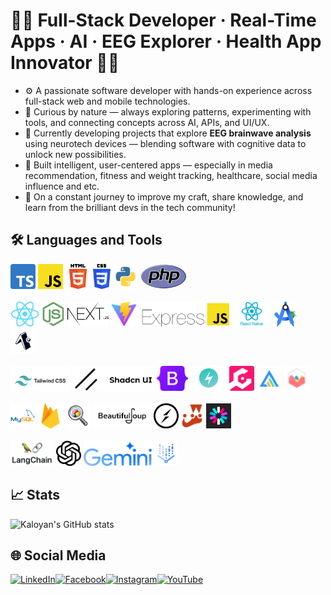 # 👨‍💻 Full-Stack Developer · Real-Time Apps · AI · EEG Explorer · Health App Innovator 👨‍💻
- ⚙️ A passionate software developer with hands-on experience across full-stack web and mobile technologies. <br>
- 🔧 Curious by nature — always exploring patterns, experimenting with tools, and connecting concepts across AI, APIs, and UI/UX.  <br>
- 🧠 Currently developing projects that explore **EEG brainwave analysis** using neurotech devices — blending software with cognitive data to unlock new possibilities.
- 🚀 Built intelligent, user-centered apps — especially in media recommendation, fitness and weight tracking, healthcare, social media influence and etc.  <br>
- 🌱 On a constant journey to improve my craft, share knowledge, and learn from the brilliant devs in the tech community!  <br>

## 🛠️ Languages and Tools
<div>
<img src="https://raw.githubusercontent.com/LackOfUsernameIdeas/LackOfUsernameIdeas/6289c5adf9c899fb39e92bc823fe6c82afa205ab/assets/icons/image16.png" alt="TypeScript" height="40" title="TypeScript" />
<img src="https://raw.githubusercontent.com/LackOfUsernameIdeas/LackOfUsernameIdeas/6502f31936adc2f00a4e325ffaa566e3a19fdaa3/assets/icons/Unofficial_JavaScript_logo_2.svg.png" alt="JavaScript" height="40" title="JavaScript" />
<img src="https://raw.githubusercontent.com/LackOfUsernameIdeas/LackOfUsernameIdeas/6289c5adf9c899fb39e92bc823fe6c82afa205ab/assets/icons/HTML5_logo_and_wordmark.svg.png" alt="HTML5" height="40" title="HTML5" />
<img src="https://raw.githubusercontent.com/LackOfUsernameIdeas/LackOfUsernameIdeas/6289c5adf9c899fb39e92bc823fe6c82afa205ab/assets/icons/image23.png" alt="CSS3" height="40" title="CSS3" />
<img src="https://raw.githubusercontent.com/LackOfUsernameIdeas/LackOfUsernameIdeas/6289c5adf9c899fb39e92bc823fe6c82afa205ab/assets/icons/image26.png" alt="Python" height="40" title="Python" />
<img src="https://raw.githubusercontent.com/LackOfUsernameIdeas/LackOfUsernameIdeas/6289c5adf9c899fb39e92bc823fe6c82afa205ab/assets/icons/PHP-logo.svg.png" alt="PHP" height="40" title="PHP" />
</div>
<br>

<div>
<img src="https://raw.githubusercontent.com/LackOfUsernameIdeas/LackOfUsernameIdeas/6289c5adf9c899fb39e92bc823fe6c82afa205ab/assets/icons/image33.png" alt="ReactJS" height="40" title="ReactJS" />
<img src="https://raw.githubusercontent.com/LackOfUsernameIdeas/LackOfUsernameIdeas/6289c5adf9c899fb39e92bc823fe6c82afa205ab/assets/icons/image15.png" alt="NodeJS" height="40" title="NodeJS" />
<img src="https://raw.githubusercontent.com/LackOfUsernameIdeas/LackOfUsernameIdeas/6289c5adf9c899fb39e92bc823fe6c82afa205ab/assets/icons/nextjs-icon-2048x1234-pqycciiu.png" alt="Next.js" height="40" title="Next.js" />
<img src="https://raw.githubusercontent.com/LackOfUsernameIdeas/LackOfUsernameIdeas/6289c5adf9c899fb39e92bc823fe6c82afa205ab/assets/icons/image36.png" alt="Vite" height="40" title="Vite" />
<img src="https://raw.githubusercontent.com/LackOfUsernameIdeas/LackOfUsernameIdeas/0d9fa7da9fbd7da451c769b45b2840daa4f4b16e/assets/icons/ExpressJS.png" alt="ExpressJS" height="40" title="ExpressJS" />
<img src="https://raw.githubusercontent.com/LackOfUsernameIdeas/LackOfUsernameIdeas/6289c5adf9c899fb39e92bc823fe6c82afa205ab/assets/icons/React-Native-Logo.png" alt="React Native" height="40" title="React Native" />
<img src="https://raw.githubusercontent.com/LackOfUsernameIdeas/LackOfUsernameIdeas/7f5d0cc8ba2bcb64d94b20706997888555764196/assets/icons/Android_Studio_Logo_2024.svg.png" alt="Android Studio" height="40" title="Android Studio" />
<img src="https://raw.githubusercontent.com/LackOfUsernameIdeas/LackOfUsernameIdeas/6289c5adf9c899fb39e92bc823fe6c82afa205ab/assets/icons/image45.png" alt="Expo Go" height="40" title="Expo Go" />
</div>

<br>

<div>
<img src="https://raw.githubusercontent.com/LackOfUsernameIdeas/LackOfUsernameIdeas/6289c5adf9c899fb39e92bc823fe6c82afa205ab/assets/icons/image34.png" alt="TailwindCSS" height="40" title="TailwindCSS" />
<img src="https://raw.githubusercontent.com/LackOfUsernameIdeas/LackOfUsernameIdeas/6289c5adf9c899fb39e92bc823fe6c82afa205ab/assets/icons/image35.png" alt="Shadcn" height="40" title="Shadcn" />
<img src="https://raw.githubusercontent.com/LackOfUsernameIdeas/LackOfUsernameIdeas/6289c5adf9c899fb39e92bc823fe6c82afa205ab/assets/icons/Bootstrap_logo.svg.png" alt="Bootstrap" height="40" title="Bootstrap" />
<img src="https://raw.githubusercontent.com/LackOfUsernameIdeas/LackOfUsernameIdeas/6289c5adf9c899fb39e92bc823fe6c82afa205ab/assets/icons/image299.png" alt="ChakraUI" height="40" title="ChakraUI" />
<img src="https://raw.githubusercontent.com/LackOfUsernameIdeas/LackOfUsernameIdeas/6289c5adf9c899fb39e92bc823fe6c82afa205ab/assets/icons/image43.png" alt="Galio Framework" height="40" title="Galio Framework" />
<img src="https://raw.githubusercontent.com/LackOfUsernameIdeas/LackOfUsernameIdeas/6289c5adf9c899fb39e92bc823fe6c82afa205ab/assets/icons/image20.png" alt="ApexCharts" height="40" title="ApexCharts" />
<img src="https://raw.githubusercontent.com/LackOfUsernameIdeas/LackOfUsernameIdeas/6289c5adf9c899fb39e92bc823fe6c82afa205ab/assets/icons/image22.png" alt="Chart.js" height="40" title="Chart.js" />
</div>

<br>

<div>
<img src="https://raw.githubusercontent.com/LackOfUsernameIdeas/LackOfUsernameIdeas/6289c5adf9c899fb39e92bc823fe6c82afa205ab/assets/icons/image21.png" alt="MySQL" height="40" title="MySQL" />
<img src="https://raw.githubusercontent.com/LackOfUsernameIdeas/LackOfUsernameIdeas/6289c5adf9c899fb39e92bc823fe6c82afa205ab/assets/icons/image19.png" alt="Firebase (Firestore)" height="40" title="Firebase (Firestore)" />
<img src="https://raw.githubusercontent.com/LackOfUsernameIdeas/LackOfUsernameIdeas/6289c5adf9c899fb39e92bc823fe6c82afa205ab/assets/icons/image29.png" alt="Google Custom Search JSON API" height="40" title="Google Custom Search JSON API" />
<img src="https://raw.githubusercontent.com/LackOfUsernameIdeas/LackOfUsernameIdeas/6289c5adf9c899fb39e92bc823fe6c82afa205ab/assets/icons/image27.png" alt="BeautifulSoup" height="40" title="BeautifulSoup" />
<img src="https://raw.githubusercontent.com/LackOfUsernameIdeas/LackOfUsernameIdeas/6289c5adf9c899fb39e92bc823fe6c82afa205ab/assets/icons/image37.png" alt="Socket.IO" height="40" title="Socket.IO" />
<img src="https://raw.githubusercontent.com/LackOfUsernameIdeas/LackOfUsernameIdeas/6289c5adf9c899fb39e92bc823fe6c82afa205ab/assets/icons/image32.png" alt="Jest" height="40" title="Jest" />
<img src="https://raw.githubusercontent.com/LackOfUsernameIdeas/LackOfUsernameIdeas/6289c5adf9c899fb39e92bc823fe6c82afa205ab/assets/icons/image25.png" alt="JWT" height="40" title="JWT" />
</div>

<br>

<div>
<img src="https://raw.githubusercontent.com/LackOfUsernameIdeas/LackOfUsernameIdeas/6289c5adf9c899fb39e92bc823fe6c82afa205ab/assets/icons/image18.png" alt="LangChain" height="40" title="LangChain" />
<img src="https://raw.githubusercontent.com/LackOfUsernameIdeas/LackOfUsernameIdeas/6289c5adf9c899fb39e92bc823fe6c82afa205ab/assets/icons/image17.png" alt="OpenAI API" height="40" title="OpenAI API" />
<img src="https://raw.githubusercontent.com/LackOfUsernameIdeas/LackOfUsernameIdeas/6289c5adf9c899fb39e92bc823fe6c82afa205ab/assets/icons/image191.png" alt="Gemini AI API" height="40" title="Gemini AI API" />
<img src="https://raw.githubusercontent.com/LackOfUsernameIdeas/LackOfUsernameIdeas/6289c5adf9c899fb39e92bc823fe6c82afa205ab/assets/icons/image44.png" alt="Vertex AI API" height="40" title="Vertex AI API" />
</div>

## 📈 Stats
![Kaloyan's GitHub stats](https://github-readme-stats.vercel.app/api?username=LackOfUsernameIdeas&theme=gotham&show_icons=true)

## 🌐 Social Media
<a href="https://www.linkedin.com/in/kaloyan-kostadinov-3ab625367/?lipi=urn%3Ali%3Apage%3Ad_flagship3_search_srp_all%3B8XmTpHbRQqGAFtM942uJyw%3D%3D" target="_blank" rel="noopener noreferrer">
  <img 
    src="https://raw.githubusercontent.com/gauravghongde/social-icons/9d939e1c5b7ea4a24ac39c3e4631970c0aa1b920/PNG/Color/LinkedIN.png" 
    alt="LinkedIn" 
    width="40" 
    height="40" 
    title="LinkedIn Profile" 
  />
</a>
&#8203;
<a href="https://www.facebook.com/profile.php?id=100076310223415" target="_blank" rel="noopener noreferrer">
  <img 
    src="https://raw.githubusercontent.com/gauravghongde/social-icons/9d939e1c5b7ea4a24ac39c3e4631970c0aa1b920/PNG/Color/Facebook.png" 
    alt="Facebook" 
    width="40" 
    height="40" 
    title="Facebook Profile" 
  />
</a>
&#8203;
<a href="https://www.instagram.com/_k.kostadinov__/" target="_blank" rel="noopener noreferrer">
  <img 
    src="https://raw.githubusercontent.com/gauravghongde/social-icons/9d939e1c5b7ea4a24ac39c3e4631970c0aa1b920/PNG/Color/Instagram.png" 
    alt="Instagram" 
    width="40" 
    height="40" 
    title="Instagram Profile" 
  />
</a>
&#8203;
<a href="https://www.youtube.com/channel/UCFkb6DwSSHz7wkN9GIYUkqg" target="_blank" rel="noopener noreferrer">
  <img 
    src="https://raw.githubusercontent.com/gauravghongde/social-icons/9d939e1c5b7ea4a24ac39c3e4631970c0aa1b920/PNG/Color/Youtube.png" 
    alt="YouTube" 
    width="40" 
    height="40" 
    title="YouTube Profile" 
  />
</a>
